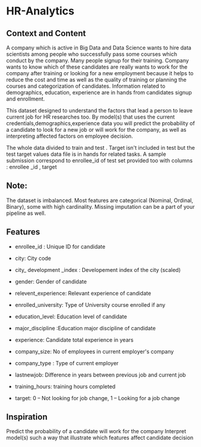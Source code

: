 # HR-Analytics

## Context and Content
A company which is active in Big Data and Data Science wants to hire data scientists among people who successfully pass some courses which conduct by the company. Many people signup for their training. Company wants to know which of these candidates are really wants to work for the company after training or looking for a new employment because it helps to reduce the cost and time as well as the quality of training or planning the courses and categorization of candidates. Information related to demographics, education, experience are in hands from candidates signup and enrollment.

This dataset designed to understand the factors that lead a person to leave current job for HR researches too. By model(s) that uses the current credentials,demographics,experience data you will predict the probability of a candidate to look for a new job or will work for the company, as well as interpreting affected factors on employee decision.

The whole data divided to train and test . Target isn't included in test but the test target values data file is in hands for related tasks. A sample submission correspond to enrollee_id of test set provided too with columns : enrollee _id , target

## Note:

The dataset is imbalanced.
Most features are categorical (Nominal, Ordinal, Binary), some with high cardinality.
Missing imputation can be a part of your pipeline as well.

## Features

- enrollee_id : Unique ID for candidate

- city: City code

- city_ development _index : Developement index of the city (scaled)

- gender: Gender of candidate

- relevent_experience: Relevant experience of candidate

- enrolled_university: Type of University course enrolled if any

- education_level: Education level of candidate

- major_discipline :Education major discipline of candidate

- experience: Candidate total experience in years

- company_size: No of employees in current employer's company

- company_type : Type of current employer

- lastnewjob: Difference in years between previous job and current job

- training_hours: training hours completed

- target: 0 – Not looking for job change, 1 – Looking for a job change

## Inspiration
Predict the probability of a candidate will work for the company
Interpret model(s) such a way that illustrate which features affect candidate decision
